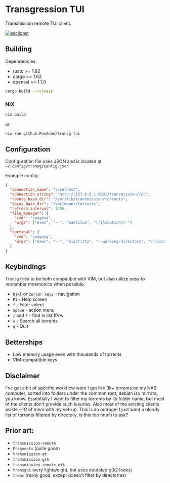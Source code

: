 # Transgression TUI

Transmission remote TUI client.

[![asciicast](https://asciinema.org/a/511535.svg)](https://asciinema.org/a/511535)


## Building

Dependencies:
* rustc   >= 1.62
* cargo   >= 1.62
* openssl  >= 1.1.0

```bash
cargo build --release
```

### NIX
```bash
nix build
```
or
```bash
nix run github:PanAeon/transg-tui
```

## Configuration

Configuration file uses JSON and is located at `~/.config/transg/config.json`

Example config:
```json
{
  "connection_name": "localhost",
  "connection_string": "http://127.0.0.1:9091/transmission/rpc",
  "remote_base_dir": "/var/lib/transmission/torrents",
  "local_base_dir": "/var/mount/torrents",
  "refresh_interval": 1200,
  "file_manager": {
    "cmd": "swaymsg",
    "args": ["exec", "--", "nautilus", "\"{location}\""]
  },
  "terminal": {
    "cmd": "swaymsg",
    "args": ["exec", "--", "alacritty", "--working-directory", "\"{location}\""]
  }
}
```

## Keybindings

`Transg` tries to be both compatible with VIM, but also utilize easy to remember mnemonics when possible:
* `hjkl` or `cursor keys`  - navigation
* `F1`                     - Help screen
*  `f`                     - Filter select
* `space`                  - action menu
* `/` and `?`              - find in list ff/rw
* `s`                      - Search all torrents
* `q`                      - Quit

## Betterships
* Low memory usage even with thousands of torrents
* VIM-compatible keys

## Disclaimer
I've got a bit of specific workflow were I got like 3k+ torrents on my NAS computer, sorted into folders under the common root, debian iso mirrors, you know.
Essentially I want to filter my torrents by its folder name, but most of the clients don't provide such luxuries.
Also most of the existing clients waste ~1G of mem with my set-up. 
This is an outrage! I just want a bloody list of torrents filtered by directory, is this too much to ask?


## Prior art:
* `transmission-remote`
* `Fragments` (quite good)
* `transmission-qt` 
* `transmission-gtk` 
* `transmission-remote-gtk`
* `transgui` (very lightweight, but uses outdated gtk2 looks)
* `tremc` (really good, except doesn't filter by directories)

